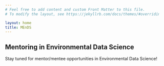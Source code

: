 ```yaml
---
# Feel free to add content and custom Front Matter to this file.
# To modify the layout, see https://jekyllrb.com/docs/themes/#overriding-theme-defaults

layout: home
title: MEnDS
---
```


## Mentoring in Environmental Data Science


Stay tuned for mentor/mentee opportunities in Environmental Data Science!
